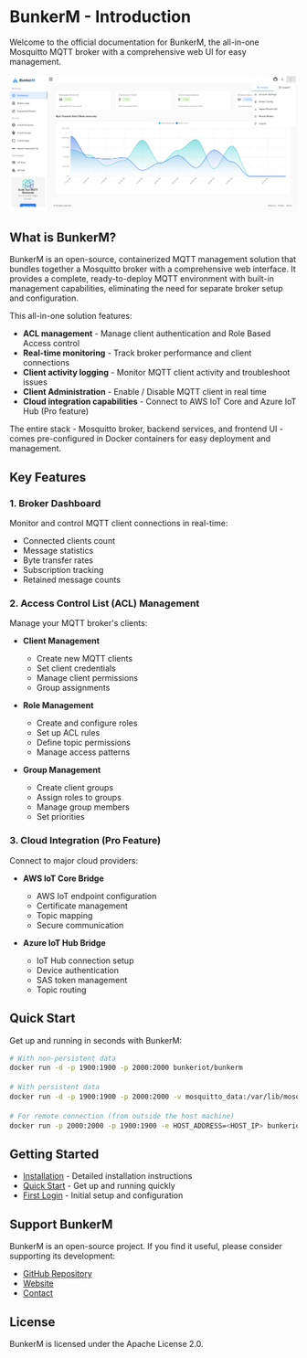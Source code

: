 # BunkerM - Introduction

Welcome to the official documentation for BunkerM, the all-in-one Mosquitto MQTT broker with a comprehensive web UI for easy management.

![BunkerM Dashboard](assets/images/dashboard.png)

## What is BunkerM?

BunkerM is an open-source, containerized MQTT management solution that bundles together a Mosquitto broker with a comprehensive web interface. It provides a complete, ready-to-deploy MQTT environment with built-in management capabilities, eliminating the need for separate broker setup and configuration.

This all-in-one solution features:

- **ACL management** - Manage client authentication and Role Based Access control
- **Real-time monitoring** - Track broker performance and client connections
- **Client activity logging** - Monitor MQTT client activity and troubleshoot issues
- **Client Administration** - Enable / Disable MQTT client in real time
- **Cloud integration capabilities** - Connect to AWS IoT Core and Azure IoT Hub (Pro feature)

The entire stack - Mosquitto broker, backend services, and frontend UI - comes pre-configured in Docker containers for easy deployment and management.

## Key Features

### 1. Broker Dashboard
Monitor and control MQTT client connections in real-time:
- Connected clients count
- Message statistics
- Byte transfer rates
- Subscription tracking
- Retained message counts

### 2. Access Control List (ACL) Management
Manage your MQTT broker's clients:

- **Client Management**
  - Create new MQTT clients
  - Set client credentials
  - Manage client permissions
  - Group assignments

- **Role Management**
  - Create and configure roles
  - Set up ACL rules
  - Define topic permissions
  - Manage access patterns

- **Group Management**
  - Create client groups
  - Assign roles to groups
  - Manage group members
  - Set priorities

### 3. Cloud Integration (Pro Feature)
Connect to major cloud providers:

- **AWS IoT Core Bridge**
  - AWS IoT endpoint configuration
  - Certificate management
  - Topic mapping
  - Secure communication

- **Azure IoT Hub Bridge**
  - IoT Hub connection setup
  - Device authentication
  - SAS token management
  - Topic routing

## Quick Start

Get up and running in seconds with BunkerM:

```bash
# With non-persistent data
docker run -d -p 1900:1900 -p 2000:2000 bunkeriot/bunkerm

# With persistent data
docker run -d -p 1900:1900 -p 2000:2000 -v mosquitto_data:/var/lib/mosquitto -v auth_data:/data bunkeriot/bunkerm

# For remote connection (from outside the host machine)
docker run -p 2000:2000 -p 1900:1900 -e HOST_ADDRESS=<HOST_IP> bunkeriot/bunkerm
```

## Getting Started

- [Installation](getting-started/installation.md) - Detailed installation instructions
- [Quick Start](getting-started/quick-start.md) - Get up and running quickly
- [First Login](getting-started/first-login.md) - Initial setup and configuration

## Support BunkerM

BunkerM is an open-source project. If you find it useful, please consider supporting its development:

- [GitHub Repository](https://github.com/bunkeriot/bunkerm)
- [Website](https://www.bunkeriot.com)
- [Contact](mailto:m.idrissi@bunkeriot.com)

## License

BunkerM is licensed under the Apache License 2.0. 